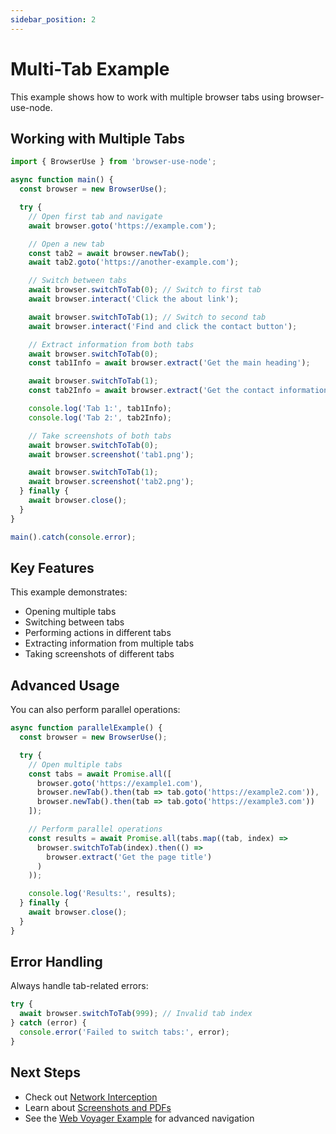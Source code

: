 ```yaml
---
sidebar_position: 2
---
```


# Multi-Tab Example

This example shows how to work with multiple browser tabs using browser-use-node.

## Working with Multiple Tabs

```typescript
import { BrowserUse } from 'browser-use-node';

async function main() {
  const browser = new BrowserUse();

  try {
    // Open first tab and navigate
    await browser.goto('https://example.com');

    // Open a new tab
    const tab2 = await browser.newTab();
    await tab2.goto('https://another-example.com');

    // Switch between tabs
    await browser.switchToTab(0); // Switch to first tab
    await browser.interact('Click the about link');

    await browser.switchToTab(1); // Switch to second tab
    await browser.interact('Find and click the contact button');

    // Extract information from both tabs
    await browser.switchToTab(0);
    const tab1Info = await browser.extract('Get the main heading');

    await browser.switchToTab(1);
    const tab2Info = await browser.extract('Get the contact information');

    console.log('Tab 1:', tab1Info);
    console.log('Tab 2:', tab2Info);

    // Take screenshots of both tabs
    await browser.switchToTab(0);
    await browser.screenshot('tab1.png');

    await browser.switchToTab(1);
    await browser.screenshot('tab2.png');
  } finally {
    await browser.close();
  }
}

main().catch(console.error);
```

## Key Features

This example demonstrates:
- Opening multiple tabs
- Switching between tabs
- Performing actions in different tabs
- Extracting information from multiple tabs
- Taking screenshots of different tabs

## Advanced Usage

You can also perform parallel operations:

```typescript
async function parallelExample() {
  const browser = new BrowserUse();

  try {
    // Open multiple tabs
    const tabs = await Promise.all([
      browser.goto('https://example1.com'),
      browser.newTab().then(tab => tab.goto('https://example2.com')),
      browser.newTab().then(tab => tab.goto('https://example3.com'))
    ]);

    // Perform parallel operations
    const results = await Promise.all(tabs.map((tab, index) =>
      browser.switchToTab(index).then(() =>
        browser.extract('Get the page title')
      )
    ));

    console.log('Results:', results);
  } finally {
    await browser.close();
  }
}
```

## Error Handling

Always handle tab-related errors:

```typescript
try {
  await browser.switchToTab(999); // Invalid tab index
} catch (error) {
  console.error('Failed to switch tabs:', error);
}
```

## Next Steps

- Check out [Network Interception](./network-interception.md)
- Learn about [Screenshots and PDFs](./screenshot-pdf.md)
- See the [Web Voyager Example](./web-voyager.md) for advanced navigation